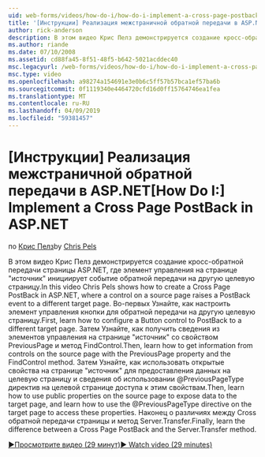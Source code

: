 ```yaml
---
uid: web-forms/videos/how-do-i/how-do-i-implement-a-cross-page-postback-in-aspnet
title: '[Инструкции] Реализация межстраничной обратной передачи в ASP.NET | Документация Майкрософт'
author: rick-anderson
description: В этом видео Крис Пелз демонстрируется создание кросс-обратной передачи страницы ASP.NET, где элемент управления на странице источник вызывает событие обратной передачи для другой целевой объект...
ms.author: riande
ms.date: 07/10/2008
ms.assetid: cd88fa45-8f51-48f5-b642-5021acddec40
msc.legacyurl: /web-forms/videos/how-do-i/how-do-i-implement-a-cross-page-postback-in-aspnet
msc.type: video
ms.openlocfilehash: a98274a154691e3e0b6c5ff57b57bca1ef57ba6b
ms.sourcegitcommit: 0f1119340e4464720cfd16d0ff15764746ea1fea
ms.translationtype: MT
ms.contentlocale: ru-RU
ms.lasthandoff: 04/09/2019
ms.locfileid: "59381457"
---
```

# <a name="how-do-i-implement-a-cross-page-postback-in-aspnet"></a><span data-ttu-id="3555e-103">[Инструкции] Реализация межстраничной обратной передачи в ASP.NET</span><span class="sxs-lookup"><span data-stu-id="3555e-103">[How Do I:] Implement a Cross Page PostBack in ASP.NET</span></span>

<span data-ttu-id="3555e-104">по [Крис Пелз](https://twitter.com/chrispels)</span><span class="sxs-lookup"><span data-stu-id="3555e-104">by [Chris Pels](https://twitter.com/chrispels)</span></span>

<span data-ttu-id="3555e-105">В этом видео Крис Пелз демонстрируется создание кросс-обратной передачи страницы ASP.NET, где элемент управления на странице "источник" инициирует событие обратной передачи на другую целевую страницу.</span><span class="sxs-lookup"><span data-stu-id="3555e-105">In this video Chris Pels shows how to create a Cross Page PostBack in ASP.NET, where a control on a source page raises a PostBack event to a different target page.</span></span> <span data-ttu-id="3555e-106">Во-первых Узнайте, как настроить элемент управления кнопки для обратной передачи на другую целевую страницу.</span><span class="sxs-lookup"><span data-stu-id="3555e-106">First, learn how to configure a Button control to PostBack to a different target page.</span></span> <span data-ttu-id="3555e-107">Затем Узнайте, как получить сведения из элементов управления на странице "источник" со свойством PreviousPage и метод FindControl.</span><span class="sxs-lookup"><span data-stu-id="3555e-107">Then, learn how to get information from controls on the source page with the PreviousPage property and the FindControl method.</span></span> <span data-ttu-id="3555e-108">Затем Узнайте, как использовать открытые свойства на странице "источник" для предоставления данных на целевую страницу и сведения об использовании @PreviousPageType директив на целевой странице доступа к этим свойствам.</span><span class="sxs-lookup"><span data-stu-id="3555e-108">Then, learn how to use public properties on the source page to expose data to the target page, and learn how to use the @PreviousPageType directive on the target page to access these properties.</span></span> <span data-ttu-id="3555e-109">Наконец о различиях между Cross обратной передачи страницы и метод Server.Transfer.</span><span class="sxs-lookup"><span data-stu-id="3555e-109">Finally, learn the difference between a Cross Page PostBack and the Server.Transfer method.</span></span>

[<span data-ttu-id="3555e-110">&#9654;Просмотрите видео (29 минут)</span><span class="sxs-lookup"><span data-stu-id="3555e-110">&#9654; Watch video (29 minutes)</span></span>](https://channel9.msdn.com/Blogs/ASP-NET-Site-Videos/how-do-i-implement-a-cross-page-postback-in-aspnet)
